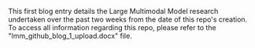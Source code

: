 This first blog entry details the Large Multimodal Model research undertaken over the past two weeks from the date of this repo's creation. To access all information regarding this repo, please refer to the "lmm_github_blog_1_upload.docx" file.

